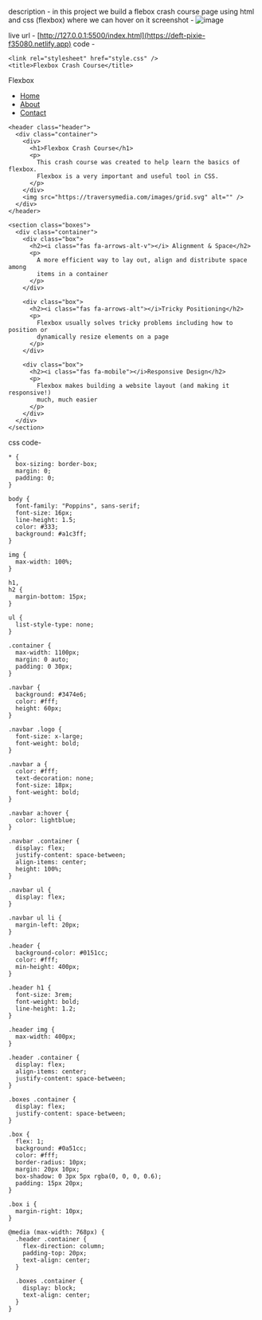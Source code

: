 description - in this project we build a flebox crash course page using html and css (flexbox) where we can hover on it 
screenshot - 
![image](https://github.com/Jatintalreja0510/flexbox-css-/assets/141000419/9dcc0edb-b394-4c13-aedb-3343254f6325)

live url - [http://127.0.0.1:5500/index.html](https://deft-pixie-f35080.netlify.app)
code - 
<!DOCTYPE html>
<html lang="en">
  <head>
    <meta charset="UTF-8" />
    <meta http-equiv="X-UA-Compatible" content="IE=edge" />
    <meta name="viewport" content="width=device-width, initial-scale=1.0" />
    <link
      rel="stylesheet"
      href="https://pro.fontawesome.com/releases/v5.10.0/css/all.css"
      integrity="sha384-AYmEC3Yw5cVb3ZcuHtOA93w35dYTsvhLPVnYs9eStHfGJvOvKxVfELGroGkvsg+p"
      crossorigin="anonymous"
    />

    <link rel="stylesheet" href="style.css" />
    <title>Flexbox Crash Course</title>
  </head>

  <body>
    <nav class="navbar">
      <div class="container">
        <div class="logo">Flexbox</div>
        <ul class="nav">
          <li>
            <a href="#">Home</a>
          </li>
          <li>
            <a href="#">About</a>
          </li>
          <li>
            <a href="#">Contact</a>
          </li>
        </ul>
      </div>
    </nav>

    <header class="header">
      <div class="container">
        <div>
          <h1>Flexbox Crash Course</h1>
          <p>
            This crash course was created to help learn the basics of flexbox.
            Flexbox is a very important and useful tool in CSS.
          </p>
        </div>
        <img src="https://traversymedia.com/images/grid.svg" alt="" />
      </div>
    </header>

    <section class="boxes">
      <div class="container">
        <div class="box">
          <h2><i class="fas fa-arrows-alt-v"></i> Alignment & Space</h2>
          <p>
            A more efficient way to lay out, align and distribute space among
            items in a container
          </p>
        </div>

        <div class="box">
          <h2><i class="fas fa-arrows-alt"></i>Tricky Positioning</h2>
          <p>
            Flexbox usually solves tricky problems including how to position or
            dynamically resize elements on a page
          </p>
        </div>

        <div class="box">
          <h2><i class="fas fa-mobile"></i>Responsive Design</h2>
          <p>
            Flexbox makes building a website layout (and making it responsive!)
            much, much easier
          </p>
        </div>
      </div>
    </section>
  </body>
</html>
css code-

    * {
      box-sizing: border-box;
      margin: 0;
      padding: 0;
    }

    body {
      font-family: "Poppins", sans-serif;
      font-size: 16px;
      line-height: 1.5;
      color: #333;
      background: #a1c3ff;
    }

    img {
      max-width: 100%;
    }

    h1,
    h2 {
      margin-bottom: 15px;
    }

    ul {
      list-style-type: none;
    }

    .container {
      max-width: 1100px;
      margin: 0 auto;
      padding: 0 30px;
    }

    .navbar {
      background: #3474e6;
      color: #fff;
      height: 60px;
    }

    .navbar .logo {
      font-size: x-large;
      font-weight: bold;
    }

    .navbar a {
      color: #fff;
      text-decoration: none;
      font-size: 18px;
      font-weight: bold;
    }

    .navbar a:hover {
      color: lightblue;
    }

    .navbar .container {
      display: flex;
      justify-content: space-between;
      align-items: center;
      height: 100%;
    }

    .navbar ul {
      display: flex;
    }

    .navbar ul li {
      margin-left: 20px;
    }

    .header {
      background-color: #0151cc;
      color: #fff;
      min-height: 400px;
    }

    .header h1 {
      font-size: 3rem;
      font-weight: bold;
      line-height: 1.2;
    }

    .header img {
      max-width: 400px;
    }

    .header .container {
      display: flex;
      align-items: center;
      justify-content: space-between;
    }

    .boxes .container {
      display: flex;
      justify-content: space-between;
    }

    .box {
      flex: 1;
      background: #0a51cc;
      color: #fff;
      border-radius: 10px;
      margin: 20px 10px;
      box-shadow: 0 3px 5px rgba(0, 0, 0, 0.6);
      padding: 15px 20px;
    }

    .box i {
      margin-right: 10px;
    }

    @media (max-width: 768px) {
      .header .container {
        flex-direction: column;
        padding-top: 20px;
        text-align: center;
      }

      .boxes .container {
        display: block;
        text-align: center;
      }
    }
  
